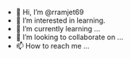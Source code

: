 - 👋 Hi, I’m @rramjet69
- 👀 I’m interested in learning.
- 🌱 I’m currently learning ...
- 💞️ I’m looking to collaborate on ...
- 📫 How to reach me ...

<!---
rramjet69/rramjet69 is a ✨ special ✨ repository because its `README.md` (this file) appears on your GitHub profile.
You can click the Preview link to take a look at your changes.
--->
